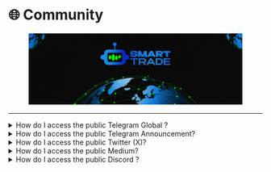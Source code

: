 # 🌐 Community

<figure><img src="../.gitbook/assets/covergitbook (1).png" alt=""><figcaption></figcaption></figure>

***

<details>

<summary>How do I access the public Telegram Global ?</summary>

[-> click here <-](https://t.me/SmartTradePortal)

</details>

<details>

<summary>How do I access the public Telegram Announcement?</summary>

[-> click here <-](https://t.me/SmartTradeANN)

</details>

<details>

<summary>How do I access the public Twitter (X)?</summary>

[-> click here <-](https://twitter.com/smarttradebot)

</details>

<details>

<summary>How do I access the public Medium?</summary>

[-> click here <-](https://medium.com/@smarttradebot)

</details>

<details>

<summary>How do I access the public Discord ?</summary>

[-> click here <-](https://discord.gg/PqzcM7pyBE)

</details>

